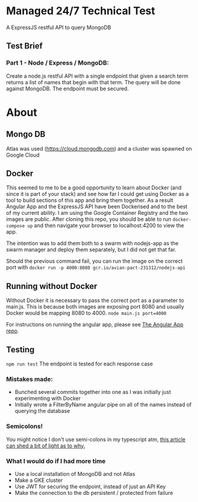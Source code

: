 # Managed 24/7 Technical Test

A ExpressJS restful API to query MongoDB

## Test Brief 

### Part 1 - Node / Express / MongoDB:

Create a node.js restful API with a single endpoint that given a search term returns a list of names that begin with that term. The query will be done against MongoDB.
The endpoint must be secured.

# About

## Mongo DB 
  Atlas was used (https://cloud.mongodb.com) and a cluster was spawned on Google Cloud

## Docker
  This seemed to me to be a good opportunity to learn about Docker (and since it is part of your stack) and see how far I could get using Docker as a tool to build sections of this app and bring them together.
  As a result Angular App and the ExpressJS API have been Dockerised and to the best of my current ability.
  I am using the Google Container Registry and the two images are public.
  After cloning this repo, you should be able to run
  ```docker-compose up```
  and then navigate your browser to localhost:4200 to view the app.

  The intention was to add them both to a swarm with nodejs-app as the swarm manager and deploy them separately, but I did not get that far.

  Should the previous command fail, you can run the image on the correct port with ```docker run -p 4000:8080 gcr.io/avian-pact-231312/nodejs-api```

## Running without Docker
  Without Docker it is necessary to pass the correct port as a parameter to main.js. This is because both images are exposing port 8080 and usually Docker would be mapping 8080 to 4000.
  ```node main.js port=4000```

  For instructions on running the angular app, please see [The Angular App repo](https://github.com/DGmip/managed24-angular).

## Testing
  ```npm run test```
  The endpoint is tested for each response case

### Mistakes made:

- Bunched several commits together into one as I was initially just experimenting with Docker
- Initially wrote a FilterByName angular pipe on all of the names instead of querying the database

### Semicolons!
  You might notice I don't use semi-colons in my typescript atm, [this article can shed a bit of light as to why.](https://medium.com/@eugenkiss/dont-use-semicolons-in-typescript-474ccfe4bdb3)

### What I would do if I had more time
  - Use a local installation of MongoDB and not Atlas
  - Make a GKE cluster
  - Use JWT for securing the endpoint, instead of just an API Key
  - Make the connection to the db persistent / protected from failure
